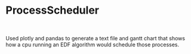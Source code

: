 # ProcessScheduler

<br>

Used plotly and pandas to generate a text file and gantt chart that shows how a cpu running an EDF algorithm would schedule those processes.
